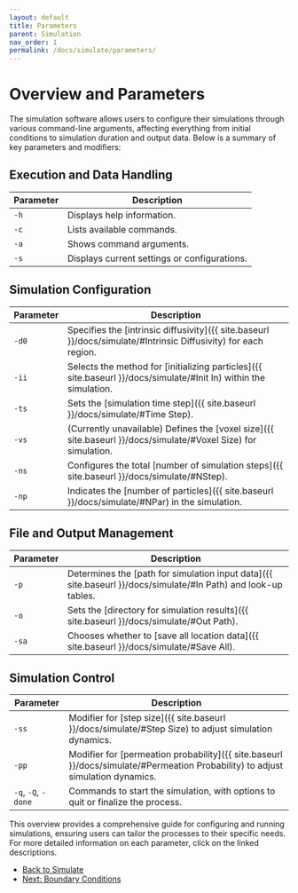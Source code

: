```yaml
---
layout: default
title: Parameters
parent: Simulation
nav_order: 1
permalink: /docs/simulate/parameters/
---
```


# Overview and Parameters

The simulation software allows users to configure their simulations through various command-line arguments, affecting everything from initial conditions to simulation duration and output data. Below is a summary of key parameters and modifiers:

## Execution and Data Handling

| Parameter | Description                                  |
| --------- | -------------------------------------------- |
| `-h`      | Displays help information.                   |
| `-c`      | Lists available commands.                    |
| `-a`      | Shows command arguments.                     |
| `-s`      | Displays current settings or configurations. |

## Simulation Configuration

| Parameter | Description                                                                                                       |
| --------- | ----------------------------------------------------------------------------------------------------------------- |
| `-d0`     | Specifies the [intrinsic diffusivity]({{ site.baseurl }}/docs/simulate/#Intrinsic Diffusivity) for each region.   |
| `-ii`     | Selects the method for [initializing particles]({{ site.baseurl }}/docs/simulate/#Init In) within the simulation. |
| `-ts`     | Sets the [simulation time step]({{ site.baseurl }}/docs/simulate/#Time Step).                                     |
| `-vs`     | (Currently unavailable) Defines the [voxel size]({{ site.baseurl }}/docs/simulate/#Voxel Size) for simulation.    |
| `-ns`     | Configures the total [number of simulation steps]({{ site.baseurl }}/docs/simulate/#NStep).                       |
| `-np`     | Indicates the [number of particles]({{ site.baseurl }}/docs/simulate/#NPar) in the simulation.                    |

## File and Output Management

| Parameter | Description                                                                                                    |
| --------- | -------------------------------------------------------------------------------------------------------------- |
| `-p`      | Determines the [path for simulation input data]({{ site.baseurl }}/docs/simulate/#In Path) and look-up tables. |
| `-o`      | Sets the [directory for simulation results]({{ site.baseurl }}/docs/simulate/#Out Path).                       |
| `-sa`     | Chooses whether to [save all location data]({{ site.baseurl }}/docs/simulate/#Save All).                       |

## Simulation Control

| Parameter           | Description                                                                                                                    |
| ------------------- | ------------------------------------------------------------------------------------------------------------------------------ |
| `-ss`               | Modifier for [step size]({{ site.baseurl }}/docs/simulate/#Step Size) to adjust simulation dynamics.                           |
| `-pp`               | Modifier for [permeation probability]({{ site.baseurl }}/docs/simulate/#Permeation Probability) to adjust simulation dynamics. |
| `-q`, `-Q`, `-done` | Commands to start the simulation, with options to quit or finalize the process.                                                |

This overview provides a comprehensive guide for configuring and running simulations, ensuring users can tailor the processes to their specific needs. For more detailed information on each parameter, click on the linked descriptions.

<nav>
  <ul>
    <li><a href="{{ site.baseurl }}/docs/simulate/">Back to Simulate</a></li>
    <li><a href="{{ site.baseurl }}/docs/simulate/boundaryconditions/">Next: Boundary Conditions</a></li>
  </ul>
</nav>
